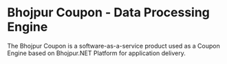 # Bhojpur Coupon - Data Processing Engine
The Bhojpur Coupon is a software-as-a-service product used as a Coupon Engine based on Bhojpur.NET Platform for application delivery.
